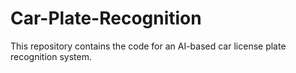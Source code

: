 # Car-Plate-Recognition
This repository contains the code for an AI-based car license plate recognition system.
